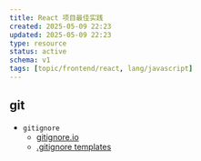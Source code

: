 ```yaml
---
title: React 项目最佳实践
created: 2025-05-09 22:23
updated: 2025-05-09 22:23
type: resource
status: active
schema: v1
tags: [topic/frontend/react, lang/javascript]
---
```


## git

- `gitignore`
  - [gitignore.io](https://www.toptal.com/developers/gitignore)
  - [.gitignore templates](https://github.com/github/gitignore)
